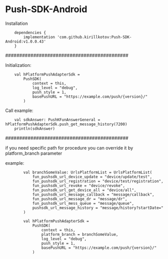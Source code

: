# Push-SDK-Android

Installation

        dependencies {
            implementation 'com.github.kirillkotov:Push-SDK-Android:v1.0.0.43'
        }

############################################

Initialization:

        val hPlatformPushAdapterSdk =
            PushSDK(
                context = this,
                log_level = "debug",
                push_style = 1,
                basePushURL = "https://example.com/push/{version}/"
            )
Call example:

        val sdkAnswer: PushKFunAnswerGeneral = hPlatformPushAdapterSdk.push_get_message_history(7200)
        println(sdkAnswer)

############################################

if you need specific path for procedure you can override it by platform_branch parameter

example:

            val branchSomeValue: UrlsPlatformList = UrlsPlatformList(
                fun_pushsdk_url_device_update = "device/update/test",
                fun_pushsdk_url_registration = "device/test/registration",
                fun_pushsdk_url_revoke = "device/revoke",
                fun_pushsdk_url_get_device_all = "device/all",
                fun_pushsdk_url_message_callback = "message/callback",
                fun_pushsdk_url_message_dr = "message/dr",
                fun_pushsdk_url_mess_queue = "message/queue",
                pushsdk_url_message_history = "message/history?startDate="
            )

            val hPlatformPushAdapterSdk =
                PushSDK(
                    context = this,
                    platform_branch = branchSomeValue,
                    log_level = "debug",
                    push_style = 1,
                    basePushURL = "https://example.com/push/{version}/"
                )





